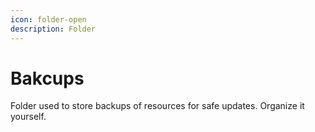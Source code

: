 ```yaml
---
icon: folder-open
description: Folder
---
```


# Bakcups

Folder used to store backups of resources for safe updates. Organize it yourself.&#x20;
